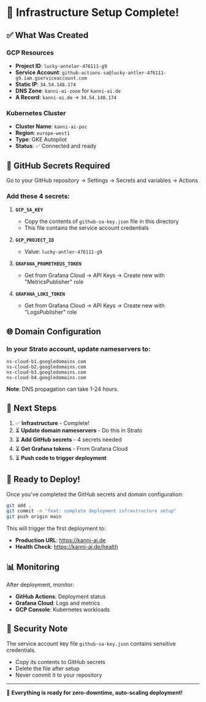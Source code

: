 # 🎉 Infrastructure Setup Complete!

## ✅ **What Was Created**

### GCP Resources
- **Project ID**: `lucky-anteler-476111-g9`
- **Service Account**: `github-actions-sa@lucky-antler-476111-g9.iam.gserviceaccount.com`
- **Static IP**: `34.54.148.174`
- **DNS Zone**: `kanni-ai-zone` for `kanni-ai.de`
- **A Record**: `kanni-ai.de` → `34.54.148.174`

### Kubernetes Cluster
- **Cluster Name**: `kanni-ai-poc`
- **Region**: `europe-west1`  
- **Type**: GKE Autopilot
- **Status**: ✅ Connected and ready

## 🔑 **GitHub Secrets Required**

Go to your GitHub repository → Settings → Secrets and variables → Actions

### Add these 4 secrets:

1. **`GCP_SA_KEY`**
   - Copy the contents of `github-sa-key.json` file in this directory
   - This file contains the service account credentials

2. **`GCP_PROJECT_ID`**
   - Value: `lucky-antler-476111-g9`

3. **`GRAFANA_PROMETHEUS_TOKEN`**
   - Get from Grafana Cloud → API Keys → Create new with "MetricsPublisher" role

4. **`GRAFANA_LOKI_TOKEN`** 
   - Get from Grafana Cloud → API Keys → Create new with "LogsPublisher" role

## 🌐 **Domain Configuration**

### In your Strato account, update nameservers to:
```
ns-cloud-b1.googledomains.com
ns-cloud-b2.googledomains.com
ns-cloud-b3.googledomains.com
ns-cloud-b4.googledomains.com
```

**Note**: DNS propagation can take 1-24 hours.

## 📝 **Next Steps**

1. ✅ **Infrastructure** - Complete!
2. ⏳ **Update domain nameservers** - Do this in Strato
3. ⏳ **Add GitHub secrets** - 4 secrets needed
4. ⏳ **Get Grafana tokens** - From Grafana Cloud
5. ⏳ **Push code to trigger deployment**

## 🚀 **Ready to Deploy!**

Once you've completed the GitHub secrets and domain configuration:

```bash
git add .
git commit -m "feat: complete deployment infrastructure setup"
git push origin main
```

This will trigger the first deployment to:
- **Production URL**: https://kanni-ai.de
- **Health Check**: https://kanni-ai.de/health

## 📊 **Monitoring**

After deployment, monitor:
- **GitHub Actions**: Deployment status
- **Grafana Cloud**: Logs and metrics
- **GCP Console**: Kubernetes workloads

## 🔐 **Security Note**

The service account key file `github-sa-key.json` contains sensitive credentials. 
- Copy its contents to GitHub secrets
- Delete the file after setup
- Never commit it to your repository

---

🎉 **Everything is ready for zero-downtime, auto-scaling deployment!**